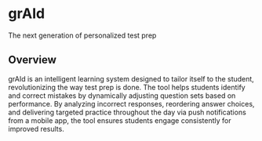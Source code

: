 # grAId
The next generation of personalized test prep

## Overview
grAId is an intelligent learning system designed to tailor itself to the student, revolutionizing the way test prep is done. The tool helps students identify and correct mistakes by dynamically adjusting question sets based on performance. By analyzing incorrect responses, reordering answer choices, and delivering targeted practice throughout the day via push notifications from a mobile app, the tool ensures students engage consistently for improved results.
